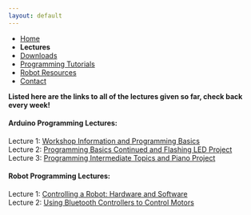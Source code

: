 ```yaml
---
layout: default
---
```

* [Home](../index.md)
* **Lectures**
* [Downloads](Downloads.md)
* [Programming Tutorials](Programming_Tutorials.md)
* [Robot Resources](Robot_Resources.md)
* [Contact](Contact.md) 

**Listed here are the links to all of the lectures given so far, check back every week!**

#### Arduino Programming Lectures:
Lecture 1: [Workshop Information and Programming Basics](goo.gl/cPQiM1)  
Lecture 2: [Programming Basics Continued and Flashing LED Project](goo.gl/VL72jb)  
Lecture 3: [Programming Intermediate Topics and Piano Project](goo.gl/EGYP81)  

#### Robot Programming Lectures:
Lecture 1: [Controlling a Robot: Hardware and Software](goo.gl/s2MSKD)  
Lecture 2: [Using Bluetooth Controllers to Control Motors](goo.gl/SS2JNc)  
